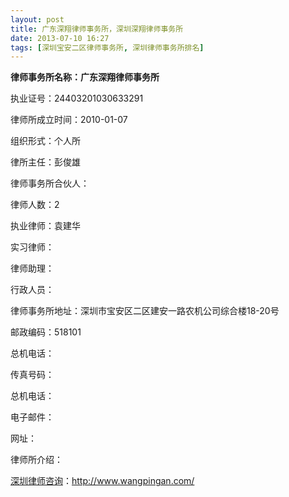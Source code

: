 ```yaml
---
layout: post
title: 广东深翔律师事务所，深圳深翔律师事务所
date: 2013-07-10 16:27
tags: [深圳宝安二区律师事务所, 深圳律师事务所排名]
---
```

<strong>律师事务所名称：广东深翔律师事务所</strong>

执业证号：24403201030633291

律师所成立时间：2010-01-07

组织形式：个人所

律所主任：彭俊雄

律师事务所合伙人：

律师人数：2

执业律师：袁建华

实习律师：

律师助理：

行政人员：

律师事务所地址：深圳市宝安区二区建安一路农机公司综合楼18-20号

邮政编码：518101

总机电话：

传真号码：

总机电话：

电子邮件：

网址：

律师所介绍：

<a href="http://www.wangpingan.com/">深圳律师咨询</a>：<a href="http://www.wangpingan.com/">http://www.wangpingan.com/</a>

